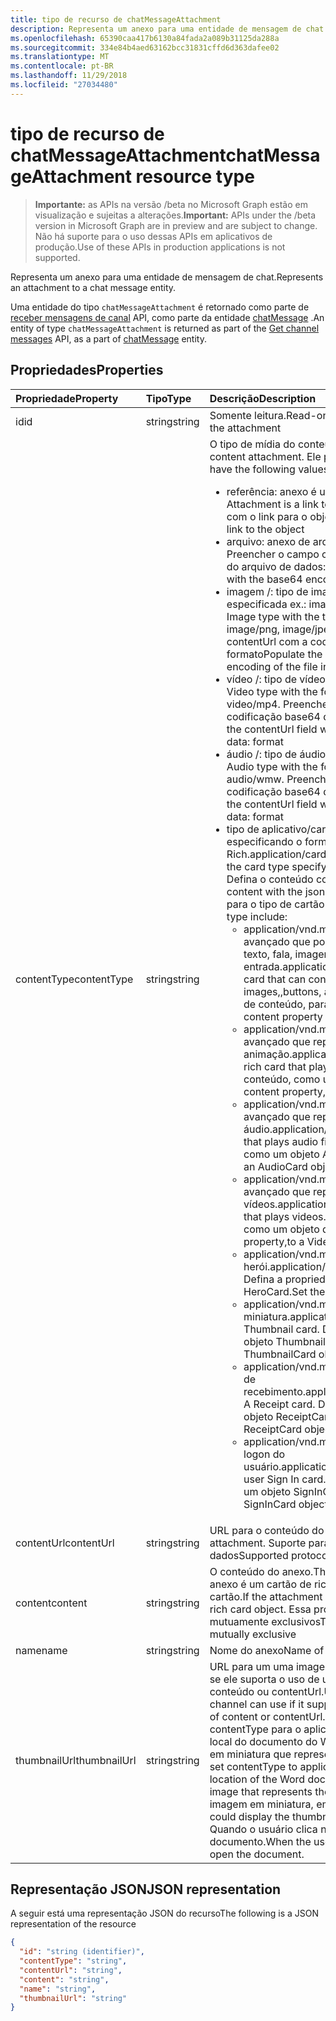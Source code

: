 ```yaml
---
title: tipo de recurso de chatMessageAttachment
description: Representa um anexo para uma entidade de mensagem de chat.
ms.openlocfilehash: 65390caa417b6130a84fada2a089b31125da288a
ms.sourcegitcommit: 334e84b4aed63162bcc31831cffd6d363dafee02
ms.translationtype: MT
ms.contentlocale: pt-BR
ms.lasthandoff: 11/29/2018
ms.locfileid: "27034480"
---
```

# <a name="chatmessageattachment-resource-type"></a><span data-ttu-id="6b931-103">tipo de recurso de chatMessageAttachment</span><span class="sxs-lookup"><span data-stu-id="6b931-103">chatMessageAttachment resource type</span></span>

> <span data-ttu-id="6b931-104">**Importante:** as APIs na versão /beta no Microsoft Graph estão em visualização e sujeitas a alterações.</span><span class="sxs-lookup"><span data-stu-id="6b931-104">**Important:** APIs under the /beta version in Microsoft Graph are in preview and are subject to change.</span></span> <span data-ttu-id="6b931-105">Não há suporte para o uso dessas APIs em aplicativos de produção.</span><span class="sxs-lookup"><span data-stu-id="6b931-105">Use of these APIs in production applications is not supported.</span></span>

<span data-ttu-id="6b931-106">Representa um anexo para uma entidade de mensagem de chat.</span><span class="sxs-lookup"><span data-stu-id="6b931-106">Represents an attachment to a chat message entity.</span></span>

<span data-ttu-id="6b931-107">Uma entidade do tipo `chatMessageAttachment` é retornado como parte de [receber mensagens de canal](../api/channel-list-messages.md) API, como parte da entidade [chatMessage](chatmessage.md) .</span><span class="sxs-lookup"><span data-stu-id="6b931-107">An entity of type `chatMessageAttachment` is returned as part of the [Get channel messages](../api/channel-list-messages.md) API, as a part of [chatMessage](chatmessage.md) entity.</span></span>

## <a name="properties"></a><span data-ttu-id="6b931-108">Propriedades</span><span class="sxs-lookup"><span data-stu-id="6b931-108">Properties</span></span>
| <span data-ttu-id="6b931-109">Propriedade</span><span class="sxs-lookup"><span data-stu-id="6b931-109">Property</span></span>     | <span data-ttu-id="6b931-110">Tipo</span><span class="sxs-lookup"><span data-stu-id="6b931-110">Type</span></span>   |<span data-ttu-id="6b931-111">Descrição</span><span class="sxs-lookup"><span data-stu-id="6b931-111">Description</span></span>|
|:---------------|:--------|:----------|
|<span data-ttu-id="6b931-112">id</span><span class="sxs-lookup"><span data-stu-id="6b931-112">id</span></span>|<span data-ttu-id="6b931-113">string</span><span class="sxs-lookup"><span data-stu-id="6b931-113">string</span></span>| <span data-ttu-id="6b931-114">Somente leitura.</span><span class="sxs-lookup"><span data-stu-id="6b931-114">Read-only.</span></span> <span data-ttu-id="6b931-115">Id exclusiva do anexo</span><span class="sxs-lookup"><span data-stu-id="6b931-115">Unique id of the attachment</span></span>|
|<span data-ttu-id="6b931-116">contentType</span><span class="sxs-lookup"><span data-stu-id="6b931-116">contentType</span></span>| <span data-ttu-id="6b931-117">string</span><span class="sxs-lookup"><span data-stu-id="6b931-117">string</span></span> | <span data-ttu-id="6b931-118">O tipo de mídia do conteúdo anexo.</span><span class="sxs-lookup"><span data-stu-id="6b931-118">The media type of the content attachment.</span></span> <span data-ttu-id="6b931-119">Ele pode ter os seguintes valores:</span><span class="sxs-lookup"><span data-stu-id="6b931-119">It can have the following values:</span></span> <br><ul><li><span data-ttu-id="6b931-120">referência: anexo é um link para outro arquivo.</span><span class="sxs-lookup"><span data-stu-id="6b931-120">reference: Attachment is a link to another file.</span></span> <span data-ttu-id="6b931-121">Preencher o contentURL com o link para o objeto</span><span class="sxs-lookup"><span data-stu-id="6b931-121">Populate the contentURL with the link to the object</span></span><br></li><li><span data-ttu-id="6b931-122">arquivo: anexo de arquivo Raw.</span><span class="sxs-lookup"><span data-stu-id="6b931-122">file: Raw file attachment.</span></span> <span data-ttu-id="6b931-123">Preencher o campo contenturl com a codificação base64 do arquivo de dados: formato</span><span class="sxs-lookup"><span data-stu-id="6b931-123">Populate the contenturl field with the base64 encoding of the file in data: format</span></span><br></li><li><span data-ttu-id="6b931-124">imagem /: tipo de imagem com o tipo da imagem especificada ex.: image/png, image/jpeg, image/gif.</span><span class="sxs-lookup"><span data-stu-id="6b931-124">image/: Image type with the type of the image specified ex: image/png, image/jpeg, image/gif.</span></span> <span data-ttu-id="6b931-125">Preencher o campo contentUrl com a codificação base64 do arquivo de dados: formato</span><span class="sxs-lookup"><span data-stu-id="6b931-125">Populate the contentUrl field with the base64 encoding of the file in data: format</span></span><br></li><li><span data-ttu-id="6b931-126">vídeo /: tipo de vídeo com o formato especificado.</span><span class="sxs-lookup"><span data-stu-id="6b931-126">video/: Video type with the format specified.</span></span> <span data-ttu-id="6b931-127">Ex.: vídeo/mp4.</span><span class="sxs-lookup"><span data-stu-id="6b931-127">Ex: video/mp4.</span></span> <span data-ttu-id="6b931-128">Preencher o campo contentUrl com a codificação base64 do arquivo de dados: formato</span><span class="sxs-lookup"><span data-stu-id="6b931-128">Populate the contentUrl field with the base64 encoding of the file in data: format</span></span><br></li><li><span data-ttu-id="6b931-129">áudio /: tipo de áudio com o formato especificado.</span><span class="sxs-lookup"><span data-stu-id="6b931-129">audio/: Audio type with the format specified.</span></span> <span data-ttu-id="6b931-130">Ex.: áudio/wmw.</span><span class="sxs-lookup"><span data-stu-id="6b931-130">Ex: audio/wmw.</span></span> <span data-ttu-id="6b931-131">Preencher o campo contentUrl com a codificação base64 do arquivo de dados: formato</span><span class="sxs-lookup"><span data-stu-id="6b931-131">Populate the contentUrl field with the base64 encoding of the file in data: format</span></span><br></li><li><span data-ttu-id="6b931-132">tipo de aplicativo/cartão: tipo de anexo com o tipo de cartão especificando o formato de cartão exato usar de cartão de Rich.</span><span class="sxs-lookup"><span data-stu-id="6b931-132">application/card type: Rich card attachment type with the card type specifying the exact card format to use.</span></span> <span data-ttu-id="6b931-133">Defina o conteúdo com o formato json do cartão.</span><span class="sxs-lookup"><span data-stu-id="6b931-133">Set content with the json format of the card.</span></span> <span data-ttu-id="6b931-134">Valores suportados para o tipo de cartão incluem:</span><span class="sxs-lookup"><span data-stu-id="6b931-134">Supported values for card type include:</span></span><br><ul><li><span data-ttu-id="6b931-135">application/vnd.microsoft.Card.Adaptive: um cartão avançado que pode conter qualquer combinação de texto, fala, imagens, botões e campos de entrada.</span><span class="sxs-lookup"><span data-stu-id="6b931-135">application/vnd.microsoft.card.adaptive: A rich card that can contain any combination of text, speech, images,,buttons, and input fields.</span></span> <span data-ttu-id="6b931-136">Defina a propriedade de conteúdo, para um objeto AdaptiveCard.</span><span class="sxs-lookup"><span data-stu-id="6b931-136">Set the content property to,an AdaptiveCard object.</span></span></li><li><span data-ttu-id="6b931-137">application/vnd.microsoft.Card.Animation: um cartão avançado que reproduz a animação.</span><span class="sxs-lookup"><span data-stu-id="6b931-137">application/vnd.microsoft.card.animation: A rich card that plays animation.</span></span> <span data-ttu-id="6b931-138">Defina a propriedade de conteúdo, como um AnimationCardobject.</span><span class="sxs-lookup"><span data-stu-id="6b931-138">Set the content property,to an AnimationCardobject.</span></span></li><li><span data-ttu-id="6b931-139">application/vnd.microsoft.Card.Audio: um cartão avançado que reproduz arquivos de áudio.</span><span class="sxs-lookup"><span data-stu-id="6b931-139">application/vnd.microsoft.card.audio: A rich card that plays audio files.</span></span> <span data-ttu-id="6b931-140">Defina a propriedade de conteúdo, como um objeto AudioCard.</span><span class="sxs-lookup"><span data-stu-id="6b931-140">Set the content property,to an AudioCard object.</span></span></li><li><span data-ttu-id="6b931-141">application/vnd.microsoft.Card.Video: um cartão avançado que reproduz vídeos.</span><span class="sxs-lookup"><span data-stu-id="6b931-141">application/vnd.microsoft.card.video: A rich card that plays videos.</span></span> <span data-ttu-id="6b931-142">Defina a propriedade de conteúdo, como um objeto de placa de vídeo.</span><span class="sxs-lookup"><span data-stu-id="6b931-142">Set the content property,to a VideoCard object.</span></span></li><li><span data-ttu-id="6b931-143">application/vnd.microsoft.Card.Hero: um cartão herói.</span><span class="sxs-lookup"><span data-stu-id="6b931-143">application/vnd.microsoft.card.hero: A Hero card.</span></span> <span data-ttu-id="6b931-144">Defina a propriedade de conteúdo a um objeto HeroCard.</span><span class="sxs-lookup"><span data-stu-id="6b931-144">Set the content property to a HeroCard object.</span></span></li><li><span data-ttu-id="6b931-145">application/vnd.microsoft.Card.Thumbnail: um cartão de miniatura.</span><span class="sxs-lookup"><span data-stu-id="6b931-145">application/vnd.microsoft.card.thumbnail: A Thumbnail card.</span></span> <span data-ttu-id="6b931-146">Defina a propriedade de conteúdo a um objeto ThumbnailCard.</span><span class="sxs-lookup"><span data-stu-id="6b931-146">Set the content property to a ThumbnailCard object.</span></span></li><li><span data-ttu-id="6b931-147">application/vnd.microsoft.com.Card.Receipt: um cartão de recebimento.</span><span class="sxs-lookup"><span data-stu-id="6b931-147">application/vnd.microsoft.com.card.receipt: A Receipt card.</span></span> <span data-ttu-id="6b931-148">Defina a propriedade de conteúdo a um objeto ReceiptCard.</span><span class="sxs-lookup"><span data-stu-id="6b931-148">Set the content property to a ReceiptCard object.</span></span></li><li><span data-ttu-id="6b931-149">application/vnd.microsoft.com.Card.signin: um cartão de logon do usuário.</span><span class="sxs-lookup"><span data-stu-id="6b931-149">application/vnd.microsoft.com.card.signin: A user Sign In card.</span></span> <span data-ttu-id="6b931-150">Defina a propriedade de conteúdo a um objeto SignInCard.</span><span class="sxs-lookup"><span data-stu-id="6b931-150">Set the content property to a SignInCard object.</span></span></ul></ul>|
|<span data-ttu-id="6b931-151">contentUrl</span><span class="sxs-lookup"><span data-stu-id="6b931-151">contentUrl</span></span>|<span data-ttu-id="6b931-152">string</span><span class="sxs-lookup"><span data-stu-id="6b931-152">string</span></span>|<span data-ttu-id="6b931-153">URL para o conteúdo do anexo.</span><span class="sxs-lookup"><span data-stu-id="6b931-153">URL for the content of the attachment.</span></span> <span data-ttu-id="6b931-154">Suporte para protocolos: http, https, arquivos e dados</span><span class="sxs-lookup"><span data-stu-id="6b931-154">Supported protocols: http, https, file and data</span></span>|
|<span data-ttu-id="6b931-155">content</span><span class="sxs-lookup"><span data-stu-id="6b931-155">content</span></span>|<span data-ttu-id="6b931-156">string</span><span class="sxs-lookup"><span data-stu-id="6b931-156">string</span></span>|<span data-ttu-id="6b931-157">O conteúdo do anexo.</span><span class="sxs-lookup"><span data-stu-id="6b931-157">The content of the attachment.</span></span> <span data-ttu-id="6b931-158">Se o anexo é um cartão de rich, defina a propriedade ao objeto rich cartão.</span><span class="sxs-lookup"><span data-stu-id="6b931-158">If the attachment is a rich card, set the property to the rich card object.</span></span> <span data-ttu-id="6b931-159">Essa propriedade e contentUrl são mutuamente exclusivos</span><span class="sxs-lookup"><span data-stu-id="6b931-159">This property and contentUrl are mutually exclusive</span></span>|
|<span data-ttu-id="6b931-160">name</span><span class="sxs-lookup"><span data-stu-id="6b931-160">name</span></span>|<span data-ttu-id="6b931-161">string</span><span class="sxs-lookup"><span data-stu-id="6b931-161">string</span></span>|<span data-ttu-id="6b931-162">Nome do anexo</span><span class="sxs-lookup"><span data-stu-id="6b931-162">Name of the attachment</span></span>|
|<span data-ttu-id="6b931-163">thumbnailUrl</span><span class="sxs-lookup"><span data-stu-id="6b931-163">thumbnailUrl</span></span>| <span data-ttu-id="6b931-164">string</span><span class="sxs-lookup"><span data-stu-id="6b931-164">string</span></span> |<span data-ttu-id="6b931-165">URL para um uma imagem em miniatura que o canal pode usar se ele suporta o uso de um formulário alternativo, menor de conteúdo ou contentUrl.</span><span class="sxs-lookup"><span data-stu-id="6b931-165">URL to a a thumbnail image that the channel can use if it supports using an alternative, smaller form of content or contentUrl.</span></span> <span data-ttu-id="6b931-166">Por exemplo, se você definir contentType para o aplicativo/word e defina contentUrl até o local do documento do Word, você pode incluir uma imagem em miniatura que representa o documento.</span><span class="sxs-lookup"><span data-stu-id="6b931-166">For example, if you set contentType to application/word and set contentUrl to the location of the Word document, you might include a thumbnail image that represents the document.</span></span> <span data-ttu-id="6b931-167">O canal pode exibir a imagem em miniatura, em vez do documento.</span><span class="sxs-lookup"><span data-stu-id="6b931-167">The channel could display the thumbnail image instead of the document.</span></span> <span data-ttu-id="6b931-168">Quando o usuário clica na imagem, o canal abria o documento.</span><span class="sxs-lookup"><span data-stu-id="6b931-168">When the user clicks the image, the channel would open the document.</span></span>|

## <a name="json-representation"></a><span data-ttu-id="6b931-169">Representação JSON</span><span class="sxs-lookup"><span data-stu-id="6b931-169">JSON representation</span></span>
 <span data-ttu-id="6b931-170">A seguir está uma representação JSON do recurso</span><span class="sxs-lookup"><span data-stu-id="6b931-170">The following is a JSON representation of the resource</span></span>

<!-- {
  "blockType": "resource",
  "optionalProperties": [
    "thumbnailUrl",
    "content",
    "contentUrl"
  ],
  "keyProperty": "id",
  "@odata.type": "microsoft.graph.chatMessageAttachment"
}-->

```json
{
  "id": "string (identifier)",
  "contentType": "string",
  "contentUrl": "string",
  "content": "string",
  "name": "string",
  "thumbnailUrl": "string"
}

```

<!-- uuid: 8fcb5dbc-d5aa-4681-8e31-b001d5168d79
2015-10-25 14:57:30 UTC -->
<!-- {
  "type": "#page.annotation",
  "description": "chat attachment resource",
  "keywords": "",
  "section": "documentation",
  "tocPath": ""
}-->
